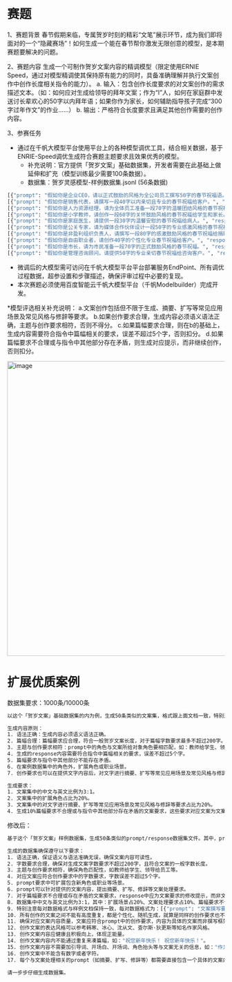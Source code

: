 # 赛题

1、赛题背景
春节假期来临，专属贺岁时刻的精彩“文笔”展示环节，成为我们即将面对的一个“隐藏赛场”！如何生成一个能在春节帮你激发无限创意的模型，是本期赛题要解决的问题。

2、赛题内容
生成一个可制作贺岁文案内容的精调模型（限定使用ERNIE Speed，通过对模型精调使其保持原有能力的同时，具备准确理解并执行文案创作中创作长度相关指令的能力）。
  a. 输入：包含创作长度要求的对文案创作的需求描述文本。（如：如何应对生成给领导的拜年文案；作为“I”人，如何在家庭群中发送讨长辈欢心的50字以内拜年语；如果你作为家长，如何辅助指导孩子完成“300字过年作文”的作业......）
  b. 输出：严格符合长度要求且满足其他创作需要的创作内容。
  
3、参赛任务
* 通过在千帆大模型平台使用平台上的各种模型调优工具，结合相关数据，基于ENRIE-Speed调优生成符合赛题主题要求且效果优秀的模型。
  * 补充说明：官方提供「贺岁文案」基础数据集，开发者需要在此基础上做延伸和扩充（模型训练最少需要100条数据）。
  * 数据集：贺岁灵感模型-样例数据集.jsonl (56条数据)

```bash
[{"prompt": "假如你是企业CEO，请以正式鼓励的风格为全公司员工撰写50字的春节祝福语。", "response": [["亲爱的团队成员们，值此新春佳节之际，向你们致以诚挚的祝福和感谢。过去一年，我们共同努力，取得了骄人的成绩。愿新的一年里，家庭幸福、事业成功，我们携手迎接更加辉煌的明天。祝大家春节快乐，万事如意！"]]}]
[{"prompt": "假如你是销售代表，请撰写一段40字以内亲切且专业的春节祝福给客户。", "response": [["尊敬的客户，值此春节佳节之际，愿您事业兴旺，家庭幸福，新年快乐！我们期待继续与您合作。"]]}]
[{"prompt": "假如你是人力资源经理，请为全体员工准备一段70字的温暖团结风格的春节祝福。", "response": [["亲爱的同事们，春节到来之际，愿温暖如春风伴你们，团结如璀璨星辰照耀我们。祝福大家新春快乐，阖家幸福，身体健康，新的一年工作顺利，和谐共进！"]]}]
[{"prompt": "假如你是小学教师，请创作一段60字的关怀鼓励风格的春节祝福给学生和家长。", "response": [["亲爱的同学们和家长们，春节将至，愿温暖的春风带来新的希望与快乐。在这喜庆的时刻，我衷心祝福每个家庭欢乐安康，小朋友们天真无邪地欢笑，在新的一年里，愿我们共同成长，收获满满的幸福和知识。祝大家春节快乐，万事如意！"]]}]
[{"prompt": "假如你是家庭医生，请提供一段30字内温馨安慰的春节祝福给病人。", "response": [["春节将至，愿您快乐安康，疾病远离，新春暖暖，幸福满满。"]]}]
[{"prompt": "假如你是公关专家，请为媒体合作伙伴设计一段50字的专业感激风格的春节祝福。", "response": [["作为珍贵的媒体合作伙伴，衷心感谢您一路同行的支持与合作。在这春意盎然的佳节，愿我们的关系如同绽放的梅花，经历寒冬而更显芬芳。祝您及家人春节快乐，万事如意！"]]}]
[{"prompt": "假如你是非盈利组织负责人，请撰写一段80字的感激鼓励风格的春节祝福给捐助者。", "response": [["亲爱的捐助者们，春节将至，愿这个新春为您带来无限祥瑞与喜悦！感谢您的慷慨支持，是您的关爱让我们能够不断前行，照亮他人的人生。在这个团圆喜庆的时刻，愿我们共同播撒更多希望与爱心，让这个世界充满温暖。祝您及家人福星高照，万事如意！"]]}]
[{"prompt": "假如你是自由职业者，请创作40字的个性化专业春节祝福给客户。", "response": [["春节快乐！愿节日的灯火温暖您的每一天。感谢过去一年的合作与支持，期盼新春伊始，携手共创辉煌未来！"]]}]
[{"prompt": "假如你是市长，请为市民准备一段70字的正式鼓励风格的春节祝福。", "response": [["亲爱的市民们，春节的钟声即将敲响，我谨代表市政府向大家致以最诚挚的祝福。愿这个新春为您及家人带来健康、幸福和繁荣。让我们携手共创美好未来，展望充满希望的新一年。祝福大家春节快乐！"]]}]
[{"prompt": "假如你是管理咨询顾问，请提供50字的专业亲切春节祝福给咨询客户。", "response": [["春节快乐！愿新的一年为您带来无限商机与成功，合家欢乐，身体健康。我们期待继续为您的繁荣事业贡献力量。祝福满满！"]]}]
```
    
* 微调后的大模型需可访问在千帆大模型平台平台部署服务EndPoint、所有调优过程数据，超参设置和步骤描述，确保评审过程中必要的复现。
* 本次赛题必须使用百度智能云千帆大模型平台（千帆Modelbuilder）完成开发。

*模型评选相关补充说明：
a.文案创作包括但不限于生成、摘要、扩写等常见应用场景及常见风格与修辞等要求。
b.如果创作要求合理，生成内容必须语义语法正确，主题与创作要求相符，否则不得分。
c.如果篇幅要求合理，则在b的基础上，生成内容需要符合指令中篇幅相关的要求，误差不超过5个字，否则扣分。
d.如果篇幅要求不合理或与指令中其他部分存在矛盾，则生成对应提示，而非继续创作，否则扣分。

<img width="683" alt="image" src="https://github.com/superkong001/ERNIE_learning/assets/37318654/e25d0f47-7115-4254-b5fa-4fcb338691d2">

# 扩展优质案例

数据集要求：1000条/10000条

```bash
以这个「贺岁文案」基础数据集的内为例，生成50条类似的文案集，格式跟上面文档一致，特别注意格式一致。

生成内容原则：
1. 语法正确：生成内容必须语义语法正确。
2. 篇幅合理：篇幅要求应合理，符合一般贺岁文案长度，对于篇幅字数要求最多不超过200字。
3. 主题与创作要求相符：prompt中的角色与文案所给对象角色要相匹配，如：教师给学生、领导给员工、员工给老板、医生给病人、市长给市民、顾问给客户等。
4. 生成的response内容需要符合指令中篇幅相关的要求，误差不超过5个字。
5. 篇幅要求与指令中其他部分不能存在矛盾。
6. 在案例数据集中的角色外，扩展角色或职业场景。
7. 创作要求也可以在提供文字内容后，对文字进行摘要、扩写等常见应用场景及常见风格与修辞等要求。

生成要求：
1. 文案集中的中文与英文比例为3:1。
2. 文案集中的扩展角色占比为20%。
3. 文案集中的对文字进行摘要、扩写等常见应用场景及常见风格与修辞等要求占比为20%。
4. 生成10%篇幅要求不合理或与指令中其他部分存在矛盾的文案要求，这些要求对应文案为文案修改提示，而非继续创作。
```

修改后：

```bash
基于这个「贺岁文案」样例数据集，生成50条类似的prompt/response数据集文件。其中，prompt为对应文案创作要求，response为按对应要求创作的文案。

生成的数据集确保遵守以下要求：
1. 语法正确，保证语义与语法准确无误，确保文案内容可读性。
2. 字数要求合理，确保对生成文案字数要求不超过200字，且符合文案的一般字数长度。
3. 主题与创作要求相符，确保角色匹配性，如教师给学生、领导给员工等。
4. 对应文案应符合创作要求中的字数要求，字数误差不超过5个字。
5. prompt要求中可扩展包含新角色或职业等场景。
6. prompt可以针对提供的文案内容，提出摘要、扩写、修辞等文案处理要求。
7. 对于篇幅要求不合理或存在矛盾的文案要求，response中应为文案要求的修改提示，而非文案创作。
8. 数据集中中文与英文比例为3:1，其中：扩展场景占20%、文案处理要求占10%、篇幅要求不合理或存在矛盾的文案要求占10%。
9. 特别注意每对数据格式与样例文档保持一致，每对数据格式为：[{"prompt": "文案撰写要求", "response": [["对应文案"]]}]
10. 所有创作的文案之间不能有高度重复，都是个性化、随机生成，就算是同样的创作要求也不能生成高度重复的文案。
11. 确保对应文案内容质量，文案应符合prompt中的创作要求，内容为具体的文案而非撰写框架。
12. 创作文案的表达风格可以参考韩寒、冰心、沈从文、查尔斯·狄更斯等知名作家风格。
13. 创作文案内容应健康且积极向上，体现正能量。
14. 创作文案内容内不能通过重复来凑篇幅，如："祝您新年快乐！ 祝您新年快乐！"。
15. 创作文案内容不需要加引导词、开场白、开场词、角色抬头等与文案无关的信息，如："作为一个领导，在此..."。
16. 创作文案中不能含有数字或者字符。
17. 每个与文案处理相关的prompt（如摘要、扩写、修辞等）都需要直接包含一个具体的文案内容作为修改的基础。

请一步步仔细生成数据集。
```
   
